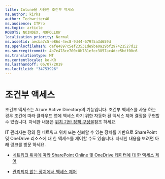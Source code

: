 ```yaml
---
title: Intune을 사용한 조건부 액세스
ms.author: kirks
author: Techwriter40
ms.audience: ITPro
ms.topic: article
ROBOTS: NOINDEX, NOFOLLOW
localization_priority: Normal
ms.assetid: aecba7c5-e86d-4ec8-9d44-679f5a3d659d
ms.openlocfilehash: dafe4897c5ef23531de9ba0a29bf297421527d12
ms.sourcegitcommit: 4b7e478ce700c0b781efec3857ac4dce5bdf00c6
ms.translationtype: MT
ms.contentlocale: ko-KR
ms.lasthandoff: 06/07/2019
ms.locfileid: "34753926"
---
```

# <a name="conditional-access"></a>조건부 액세스

조건부 액세스는 Azure Active Directory의 기능입니다. 조건부 액세스를 사용 하는 경우 조건에 따라 클라우드 앱에 액세스 하기 위한 자동화 된 액세스 제어 결정을 구현할 수 있습니다. 자세한 내용은 [위치 기반 정책 구성을](https://docs.microsoft.com/azure/active-directory/conditional-access/overview)참조 하세요.

IT 관리자는 정의 된 네트워크 위치 또는 신뢰할 수 있는 장치를 기반으로 SharePoint 및 OneDrive 리소스에 대 한 액세스를 제어할 수도 있습니다. 자세한 내용을 보려면 아래 링크를 방문 하세요.

- [네트워크 위치에 따라 SharePoint Online 및 OneDrive 데이터에 대 한 액세스 제어](https://docs.microsoft.com/sharepoint/control-access-based-on-network-location)

- [관리되지 않는 장치에서 액세스 제어](https://docs.microsoft.com/sharepoint/control-access-from-unmanaged-devices)

